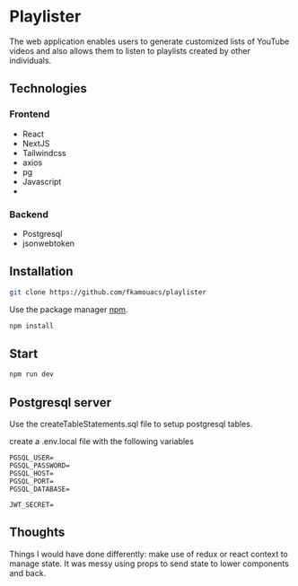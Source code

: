 # Playlister

The web application enables users to generate customized lists of YouTube videos and also allows them to listen to playlists created by other individuals.

## Technologies

### Frontend

* React 
* NextJS
* Tailwindcss
* axios
* pg
* Javascript
* 
### Backend

* Postgresql
* jsonwebtoken

## Installation

```bash
git clone https://github.com/fkamouacs/playlister
```

Use the package manager [npm](https://nodejs.org/en/).

```bash
npm install
```

## Start

```bash
npm run dev
```

## Postgresql server

Use the createTableStatements.sql file to setup postgresql tables.

create a .env.local file with the following variables

```env
PGSQL_USER=
PGSQL_PASSWORD=
PGSQL_HOST=
PGSQL_PORT=
PGSQL_DATABASE=

JWT_SECRET=
```

## Thoughts

Things I would have done differently: make use of redux or react context to manage state. It was messy using props to send state to lower components and back.
